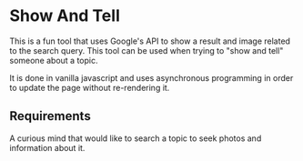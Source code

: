 # Show And Tell

This is a fun tool that uses Google's API to show a result and
image related to the search query. This tool can be used when trying to "show and tell"
someone about a topic.

It is done in vanilla javascript and uses asynchronous programming in order to update
the page without re-rendering it.

## Requirements

A curious mind that would like to search a topic to seek photos and information about it.
